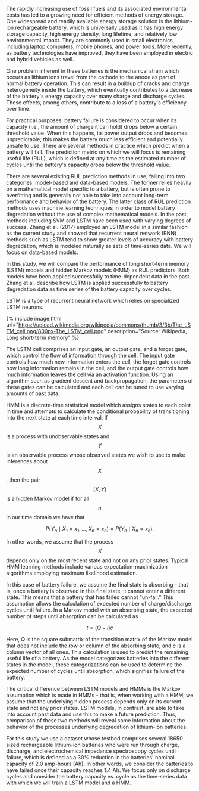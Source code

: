 The rapidly increasing use of fossil fuels and its associated
environmental costs has led to a growing need for efficient methods of
energy storage. One widespread and readily available energy storage
solution is the lithium-ion rechargeable battery, which is universally used as it
has high energy storage capacity, high energy density, long
lifetime, and relatively low environmental impact. They are commonly
used in small electronics, including laptop computers, mobile phones,
and power tools. More recently, as battery technologies have improved,
they have been employed in electric and hybrid vehicles as well.

One problem inherent in these batteries is the mechanical strain which
occurs as lithium ions travel from the cathode to the anode as part of
normal battery operation. This can result in a buildup of cracks and
charge heterogeneity inside the battery, which eventually contributes
to a decrease of the battery's energy capacity over many charge and
discharge cycles. These effects, among others, contribute to a loss of
a battery's efficiency over time.

For practical purposes, battery failure is considered to occur when
its capacity (i.e., the amount of charge it can hold) drops below a
certain threshold value. When this happens, its power output drops and
becomes unpredictable; this makes the battery much less efficient and
potentially unsafe to use. There are several methods in practice which
predict when a battery will fail. The prediction metric on which we
will focus is remaining useful life (RUL), which is defined at any
time as the estimated number of cycles until the battery's capacity
drops below the threshold value.

There are several existing RUL prediction methods in use, falling into
two categories: model-based and data-based models. The former relies
heavily on a mathematical model specific to a battery, but is often
prone to overfitting and is generally not able to take into account
long-term performance and behavior of the battery. The latter class of
RUL prediction methods uses machine learning techniques in order to
model battery degredation without the use of complex mathematical
models. In the past, methods including SVM and LSTM have been used
with varying degrees of success. Zhang et al. (2017) employed an LSTM
model in a similar fashion as the current study and showed that
recurrent neural network (RNN) methods such as LSTM tend to show
greater levels of accuracy with battery degredation, which is modeled
naturally as sets of time-series data. We will focus on data-based models.

In this study, we will compare the performance of long short-term
memory (LSTM) models and hidden Markov models (HMM) as RUL
predictors. Both models have been applied successfully to
time-dependent data in the past. Zhang et al. describe how LSTM is
applied successfully to battery degredation data as time series of the
battery capacity over cycles.

LSTM is a type of recurrent neural network which relies on specialized
LSTM neurons.

{% include image.html
url="https://upload.wikimedia.org/wikipedia/commons/thumb/3/3b/The_LSTM_cell.png/800px-The_LSTM_cell.png"
description="Source: Wikipedia, Long short-term memory" %}

The LSTM cell comprises an input gate, an output gate, and a forget
gate, which control the flow of information through the cell. The
input gate controls how much new information enters the cell, the
forget gate controls how long information remains in the cell, and the
output gate controls how much information leaves the cell via an
activation function. Using an algorithm such as gradient descent and
backpropagation, the parameters of these gates can be calculated and
each cell can be tuned to use varying amounts of past data.

HMM is a discrete-time
statistical model which assigns states to each point in time and
attempts to calculate the conditional probability of transitioning
into the next state at each time interval. If $$X$$ is a process
with unobservable states and $$Y$$ is an observable process whose
observed states we wish to use to make inferences about $$X$$, then
the pair $$(X, Y)$$ is a hidden Markov model if for all $$n$$ in our
time domain we have that

$$P(Y_n \mid X_1 = x_1, \dots, X_n = x_n) = P(Y_n \mid X_n = x_n).$$

In other words, we assume that the process $$X$$ depends only on the
most recent state and not on any prior states. Typical HMM learning
methods include various expectation-maximization algorithms employing
maximum likelihood estimation.

In this case of battery failure, we assume the final state is absorbing - that is, once a battery is observed in this final state, it cannot enter a different state. This means that a battery that has failed cannot "un-fail." This assumption allows the calculation of expected number of charge/discharge cycles until failure. In a Markov model with an absorbing state, the expected number of steps until absorption can be calculated as 

$$t = (Q-I)c$$

Here, Q is the square submatrix of the transition matrix of the Markov model that does not include the row or column of the absorbing state, and $c$ is a column vector of all ones. This calculation is used to predict the remaining useful life of a battery. As the model categorizes batteries into the different states in the model, these categorizations can be used to determine the expected number of cycles until absorption, which signifies failure of the battery.

The critical difference
between LSTM models and HMMs is the Markov assumption which is made in
HMMs - that is, when working with a HMM, we assume that the underlying
hidden process depends only on its current state and not any prior
states. LSTM models, in contrast, are able to take into account past
data and use this to make a future prediction. Thus, comparison of
these two methods will reveal some information about the behavior of
the processes underlying degredation of lithium-ion batteries.

For this study we use a dataset whose testbed comprises several 18650
sized rechargeable lithium-ion batteries who were run through charge,
discharge, and electrochemical impedance spectroscopy cycles until
failure, which is defined as a 30% reduction in the batteries' nominal
capacity of 2.0 amp-hours (Ah). In other words, we consider the batteries to have
failed once their capacity reaches 1.4 Ah.
We focus only on discharge cycles and consider
the battery capacity vs. cycle as the time-series data with which we
will train a LSTM model and a HMM.
